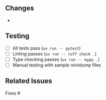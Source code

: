 ## Changes

- 

## Testing

- [ ] All tests pass (`uv run -- pytest`)
- [ ] Linting passes (`uv run -- ruff check .`)
- [ ] Type checking passes (`uv run -- mypy .`)
- [ ] Manual testing with sample minidump files

## Related Issues

Fixes #
